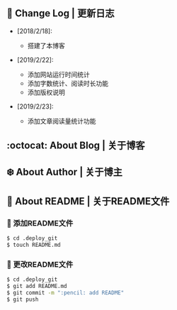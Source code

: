 ## :pencil: Change Log | 更新日志

- [2018/2/18]:
  - 搭建了本博客

- [2019/2/22]:
  - 添加网站运行时间统计
  - 添加字数统计、阅读时长功能
  - 添加版权说明

- [2019/2/23]:
  - 添加文章阅读量统计功能

## :octocat: About Blog | 关于博客

## :snowflake: About Author | 关于博主

## :blue_book: About README | 关于README文件

### :tada: 添加README文件
``` bash
$ cd .deploy_git
$ touch README.md
```
### :gift: 更改README文件
``` bash
$ cd .deploy_git
$ git add README.md
$ git commit -m ":pencil: add README"
$ git push
```
